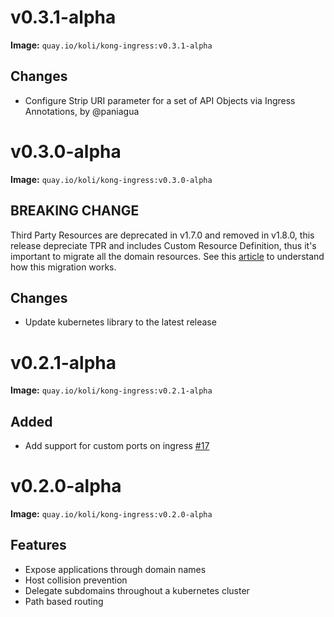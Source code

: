 # v0.3.1-alpha

**Image:** `quay.io/koli/kong-ingress:v0.3.1-alpha`

## Changes

- Configure Strip URI parameter for a set of API Objects via Ingress Annotations, by @paniagua

# v0.3.0-alpha

**Image:** `quay.io/koli/kong-ingress:v0.3.0-alpha`

## BREAKING CHANGE

Third Party Resources are deprecated in v1.7.0 and removed in v1.8.0, this release depreciate TPR and includes Custom Resource Definition, thus it's important to migrate all the domain resources. See this [article](https://kubernetes.io/docs/tasks/access-kubernetes-api/migrate-third-party-resource/) to understand how this migration works.

## Changes

- Update kubernetes library to the latest release

# v0.2.1-alpha

**Image:** `quay.io/koli/kong-ingress:v0.2.1-alpha`

## Added

- Add support for custom ports on ingress [#17](https://github.com/kolihub/kong-ingress/issues/17)

# v0.2.0-alpha

**Image:** `quay.io/koli/kong-ingress:v0.2.0-alpha`

## Features

- Expose applications through domain names
- Host collision prevention
- Delegate subdomains throughout a kubernetes cluster
- Path based routing 

